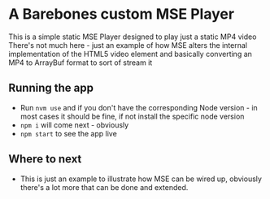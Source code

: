 # A Barebones custom MSE Player

This is a simple static MSE Player designed to play just a static MP4 video
There's not much here - just an example of how MSE alters the internal implementation
of the HTML5 video element and basically converting an MP4 to ArrayBuf format to sort of stream it

## Running the app
* Run `nvm use` and if you don't have the corresponding Node version - in most cases it should be fine, if not install the specific node version
* `npm i` will come next - obviously 
* `npm start` to see the app live

## Where to next
  * This is just an example to illustrate how MSE can be wired up, obviously there's a lot more that can be done and extended. 